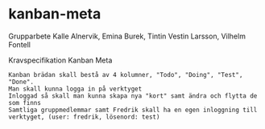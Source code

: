 # kanban-meta

Grupparbete
Kalle Alnervik, Emina Burek, Tintin Vestin Larsson, Vilhelm Fontell

Kravspecifikation Kanban Meta

    Kanban brädan skall bestå av 4 kolumner, "Todo", "Doing", "Test", "Done".
    Man skall kunna logga in på verktyget
    Inloggad så skall man kunna skapa nya "kort" samt ändra och flytta de som finns
    Samtliga gruppmedlemmar samt Fredrik skall ha en egen inloggning till verktyget, (user: fredrik, lösenord: test)
